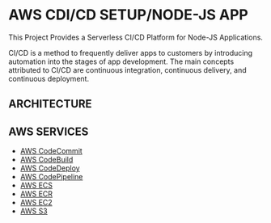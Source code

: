 # AWS CDI/CD SETUP/NODE-JS APP

This Project Provides a Serverless CI/CD Platform for Node-JS Applications. 

CI/CD is a method to frequently deliver apps to customers by introducing automation into the stages of app development. The main concepts attributed to CI/CD are continuous integration, continuous delivery, and continuous deployment.

## ARCHITECTURE



## AWS SERVICES

* [AWS CodeCommit](https://docs.aws.amazon.com/codecommit/latest/userguide/welcome.html)
* [AWS CodeBuild](https://docs.aws.amazon.com/codebuild/latest/userguide/welcome.html)
* [AWS CodeDeploy](https://docs.aws.amazon.com/codedeploy/latest/userguide/welcome.html)
* [AWS CodePipeline](https://docs.aws.amazon.com/codepipeline/latest/userguide/welcome.html)
* [AWS ECS](https://docs.aws.amazon.com/AmazonECS/latest/developerguide/Welcome.html)
* [AWS ECR](https://docs.aws.amazon.com/AmazonECR/latest/userguide/what-is-ecr.html)
* [AWS EC2](https://docs.aws.amazon.com/AWSEC2/latest/UserGuide/concepts.html)
* [AWS S3](https://docs.aws.amazon.com/AmazonS3/latest/userguide/Welcome.html)





